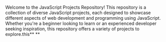 Welcome to the JavaScript Projects Repository! This repository is a collection of diverse JavaScript projects, each designed to showcase different aspects of web development and programming using JavaScript. Whether you're a beginner looking to learn or an experienced developer seeking inspiration, this repository offers a variety of projects to explore.this** **
